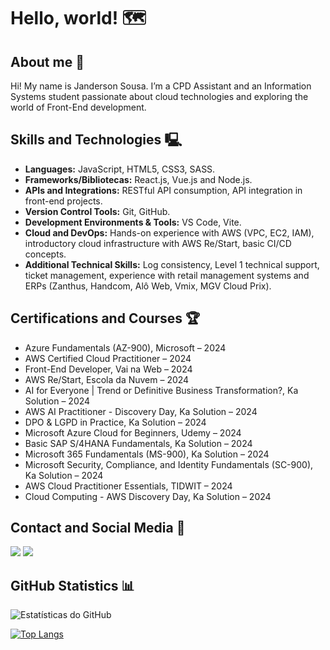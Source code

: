 # Hello, world! 🗺️

## About me 🚀
Hi! My name is Janderson Sousa. I’m a CPD Assistant and an Information Systems student passionate about cloud technologies and exploring the world of Front-End development.

## Skills and Technologies 🖳
- **Languages:** JavaScript, HTML5, CSS3, SASS.
- **Frameworks/Bibliotecas:** React.js, Vue.js and Node.js.
- **APIs and Integrations:** RESTful API consumption, API integration in front-end projects.
- **Version Control Tools:** Git, GitHub.
- **Development Environments & Tools:** VS Code, Vite.
- **Cloud and DevOps:** Hands-on experience with AWS (VPC, EC2, IAM), introductory cloud infrastructure with AWS Re/Start, basic CI/CD concepts.
- **Additional Technical Skills:** Log consistency, Level 1 technical support, ticket management, experience with retail management systems and ERPs (Zanthus, Handcom, Alô Web, Vmix, MGV Cloud Prix).


## Certifications and Courses 🏆
- Azure Fundamentals (AZ-900), Microsoft – 2024
- AWS Certified Cloud Practitioner – 2024
- Front-End Developer, Vai na Web – 2024
- AWS Re/Start, Escola da Nuvem – 2024
- AI for Everyone | Trend or Definitive Business Transformation?, Ka Solution – 2024
- AWS AI Practitioner - Discovery Day, Ka Solution – 2024
- DPO & LGPD in Practice, Ka Solution – 2024
- Microsoft Azure Cloud for Beginners, Udemy – 2024
- Basic SAP S/4HANA Fundamentals, Ka Solution – 2024
- Microsoft 365 Fundamentals (MS-900), Ka Solution – 2024
- Microsoft Security, Compliance, and Identity Fundamentals (SC-900), Ka Solution – 2024
- AWS Cloud Practitioner Essentials, TIDWIT – 2024
- Cloud Computing - AWS Discovery Day, Ka Solution – 2024



## Contact and Social Media 📌
  <a href = "mailto:jandersonsouza_phn@hotmail.com"><img src="https://img.shields.io/badge/Microsoft_Outlook-0078D4?style=for-the-badge&logo=microsoft-outlook&logoColor=white" target="_blank"></a>
    <a href="https://www.linkedin.com/in/janderson-sousa-a23b5b1b4/" target="_blank"><img src="https://img.shields.io/badge/LinkedIn-0077B5?style=for-the-badge&logo=linkedin&logoColor=white" target="_blank"></a>

## GitHub Statistics 📊
![Estatísticas do GitHub](https://github-readme-stats.vercel.app/api?username=janacs&show_icons=true&theme=dracula)

[![Top Langs](https://github-readme-stats.vercel.app/api/top-langs/?username=janacs&&&layout=compact&theme=dracula)](https://github.com/janacs/github-readme-stats)





